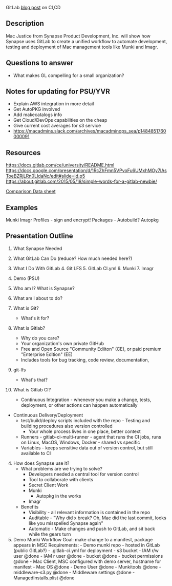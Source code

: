 GitLab [blog post](https://about.gitlab.com/2016/08/05/continuous-integration-delivery-and-deployment-with-gitlab/) on CI,CD

## Description
Mac Justice from Synapse Product Development, Inc. will show how Synapse uses GitLab to create a unified workflow to automate development, testing and deployment of Mac management tools like Munki and Imagr.

## Questions to answer
- What makes GL compelling for a small organization?

## Notes for updating for PSU/YVR
- Explain AWS integration in more detail
- Get AutoPKG involved
- Add makecatalogs info
- Get Cloud/DevOps capabilities on the cheap
- Give current cost averages for s3 service
- https://macadmins.slack.com/archives/macadminops_sea/p1484851760000091

## Resources
https://docs.gitlab.com/ce/university/README.html
https://docs.google.com/presentation/d/1RcZhFmn5VPvoFu6UMxhMOy7lAsToeBZRjLRn0LIdaNc/edit#slide=id.p5
https://about.gitlab.com/2015/05/18/simple-words-for-a-gitlab-newbie/

[Comparison Data sheet](https://about.gitlab.com/pdfs/GitLab_Enterprise_Edition_2-Pager.pdf)

## Examples
Munki
Imagr
Profiles - sign and encrypt!
Packages - Autobuild?
Autopkg

## Presentation Outline
1. What Synapse Needed
2. What GitLab Can Do (reduce? How much needed here?)
3. What I Do With GitLab
	4. Git LFS
	5. GitLab CI.yml
	6. Munki
	7. Imagr
4. Demo (PSU)


1. Who am I? What is Synapse?
2. What am I about to do?
1. What is Git?
	- What's it for?
4. What is Gitlab?
	- Why do you care?
	- Your organization's own private GitHub
	- Free and Open Source "Community Ediiton" (CE), or paid premium "Enterprise Edition" (EE)
	- Includes tools for bug tracking, code review, documentation,
6. git-lfs
	- What's that?
5. What is Gitlab CI?
	- Continuous Integration - whenever you make a change, tests, deployment, or other actions can happen automatically
  - Continuous Delivery/Deployment
	- test/build/deploy scripts included with the repo
			- Testing and building procedures also version controlled
		- Your whole process lives in one place, better context
	- Runners
			- gitlab-ci-multi-runner - agent that runs the CI jobs, runs on Linux, MacOS, Windows, Docker
			- shared vs specific
	- Variables - keeps sensitive data out of version control, but still available to CI
4. How does Synapse use it?
	- What problems are we trying to solve?
		- Developers needed a central tool for version control
		- Tool to collaborate with clients
		- Secret Client Work
		- Munki
			- Autopkg in the works
		- Imagr
	- Benefits
		- Visibility - all relevant information is contained in the repo
		- Auditable - "Why did x break? Oh, Mac did the last commit, looks like you misspelled Synapse again"
		- Automatic - Make changes and push to GitLab, and sit back while the gears turn
4. Demo Munki Workflow
	Goal: make change to a manifest, package appears in MSC
	Requirements:
		- Demo munki repo
			- hosted in GitLab (public GitLab?)
			- .gitlab-ci.yml for deployment
		- s3 bucket
			- IAM r/w user @done
			- IAM r user @done
			- bucket @done
			- bucket permissions @done
		- Mac Client, MSC configured with demo server, hostname for manifest
			- Mac OS @done
			- Demo User @done
			- Munkitools @done
			- middleware-s3.py @done
			- Middleware settings @done
			- ManagedInstalls.plist @done
